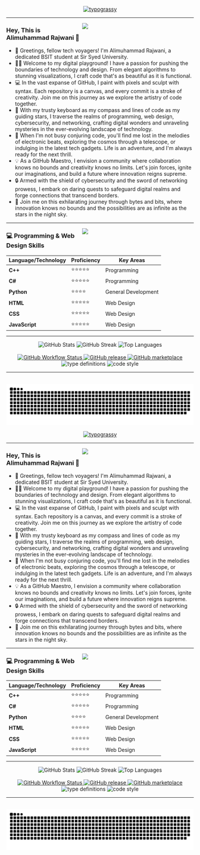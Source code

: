 <!-- Header -->
<p align="center">
  <a href="https://github.com/kawarimidoll/typograssy">
    <img alt="typograssy" src="https://typograssy.deno.dev/api?text=Hey,%20Developer!%20%20%20&l0=none&l1=6abf69&l2=48ab54&l3=3b9a48&l4=348840&comment=&bg=none&frame=none">
  </a>
</p>

---

<!-- Introduction -->
<img align="right" src="https://user-images.githubusercontent.com/74038190/212749171-b84692a8-2b04-4e3b-93ca-ac14705da224.gif" width="300">

### Hey, This is Alimuhammad Rajwani 👋

- 👋 Greetings, fellow tech voyagers! I'm Alimuhammad Rajwani, a dedicated BSIT student at Sir Syed University.
- 👨‍💻 Welcome to my digital playground! I have a passion for pushing the boundaries of technology and design. From elegant algorithms to stunning visualizations, I craft code that's as beautiful as it is functional.
- 💻 In the vast expanse of GitHub, I paint with pixels and sculpt with syntax. Each repository is a canvas, and every commit is a stroke of creativity. Join me on this journey as we explore the artistry of code together.
- 🚀 With my trusty keyboard as my compass and lines of code as my guiding stars, I traverse the realms of programming, web design, cybersecurity, and networking, crafting digital wonders and unraveling mysteries in the ever-evolving landscape of technology.
- 🌌 When I'm not busy conjuring code, you'll find me lost in the melodies of electronic beats, exploring the cosmos through a telescope, or indulging in the latest tech gadgets. Life is an adventure, and I'm always ready for the next thrill.
- 💡 As a GitHub Maestro, I envision a community where collaboration knows no bounds and creativity knows no limits. Let's join forces, ignite our imaginations, and build a future where innovation reigns supreme.
- 🔒 Armed with the shield of cybersecurity and the sword of networking prowess, I embark on daring quests to safeguard digital realms and forge connections that transcend borders.
- 🌟 Join me on this exhilarating journey through bytes and bits, where innovation knows no bounds and the possibilities are as infinite as the stars in the night sky.

---

<!-- Skills -->
<img align="right" src="https://user-images.githubusercontent.com/74038190/219923809-b86dc415-a0c2-4a38-bc88-ad6cf06395a8.gif" width="300">


### 💻 Programming & Web Design Skills

| **Language/Technology** | **Proficiency** | **Key Areas**         |
|-------------------------|-----------------|-----------------------|
| **C++**                 | ⭐⭐⭐⭐⭐          | Programming           |
| **C#**                  | ⭐⭐⭐⭐⭐          | Programming           |
| **Python**              | ⭐⭐⭐⭐           | General Development   |
| **HTML**                | ⭐⭐⭐⭐⭐          | Web Design            |
| **CSS**                 | ⭐⭐⭐⭐⭐          | Web Design            |
| **JavaScript**          | ⭐⭐⭐⭐⭐          | Web Design            |

---

<!-- GitHub Stats -->
<div align="center">
  <img src="https://github-readme-stats.vercel.app/api?username=AlimuhammadRajwani&show_icons=true&theme=radical" alt="GitHub Stats" height="180em">
  <img src="https://github-readme-streak-stats.herokuapp.com/?user=AlimuhammadRajwani&theme=radical" alt="GitHub Streak" height="180em">
  <img src="https://github-readme-stats.vercel.app/api/top-langs/?username=AlimuhammadRajwani&layout=compact&theme=radical" alt="Top Languages" height="180em">
</div>



<!-- Additional Badges -->
<br>

<div align="center">
  <a href="https://github.com/Platane/Platane/actions/workflows/main.yml">
    <img src="https://img.shields.io/github/actions/workflow/status/platane/platane/main.yml?label=action&style=flat-square" alt="GitHub Workflow Status">
  </a>
  <a href="https://github.com/platane/snk/releases/latest">
    <img src="https://img.shields.io/github/release/platane/snk.svg?style=flat-square" alt="GitHub release">
  </a>
  <a href="https://github.com/marketplace/actions/generate-snake-game-from-github-contribution-grid">
    <img src="https://img.shields.io/badge/marketplace-snake-blue?logo=github&style=flat-square" alt="GitHub marketplace">
  </a>
  <img src="https://img.shields.io/npm/types/typescript?style=flat-square" alt="type definitions">
  <img src="https://img.shields.io/badge/code_style-prettier-ff69b4.svg?style=flat-square" alt="code style">
</div>

---

<!-- GitHub Contribution Grid Animation -->
<br>

<div align="center">
  <picture>
    <source media="(prefers-color-scheme: dark)" srcset="https://raw.githubusercontent.com/platane/snk/output/github-contribution-grid-snake-dark.svg">
    <source media="(prefers-color-scheme: light)" srcset="https://raw.githubusercontent.com/platane/snk/output/github-contribution-grid-snake.svg">
    <img alt="github contribution grid snake animation" src="https://raw.githubusercontent.com/platane/snk/output/github-contribution-grid-snake.svg">
  </picture>
</div>
































<!-- Header -->
<p align="center">
  <a href="https://github.com/kawarimidoll/typograssy">
    <img alt="typograssy" src="https://typograssy.deno.dev/api?text=Hey,%20Developer!%20%20%20&l0=none&l1=6abf69&l2=48ab54&l3=3b9a48&l4=348840&comment=&bg=none&frame=none" style="max-width: 100%; height: auto;">
  </a>
</p>

---

<!-- Introduction -->
<img align="right" src="https://user-images.githubusercontent.com/74038190/212749171-b84692a8-2b04-4e3b-93ca-ac14705da224.gif" width="300" style="max-width: 100%; height: auto;">

### Hey, This is Alimuhammad Rajwani 👋

- 👋 Greetings, fellow tech voyagers! I'm Alimuhammad Rajwani, a dedicated BSIT student at Sir Syed University.
- 👨‍💻 Welcome to my digital playground! I have a passion for pushing the boundaries of technology and design. From elegant algorithms to stunning visualizations, I craft code that's as beautiful as it is functional.
- 💻 In the vast expanse of GitHub, I paint with pixels and sculpt with syntax. Each repository is a canvas, and every commit is a stroke of creativity. Join me on this journey as we explore the artistry of code together.
- 🚀 With my trusty keyboard as my compass and lines of code as my guiding stars, I traverse the realms of programming, web design, cybersecurity, and networking, crafting digital wonders and unraveling mysteries in the ever-evolving landscape of technology.
- 🌌 When I'm not busy conjuring code, you'll find me lost in the melodies of electronic beats, exploring the cosmos through a telescope, or indulging in the latest tech gadgets. Life is an adventure, and I'm always ready for the next thrill.
- 💡 As a GitHub Maestro, I envision a community where collaboration knows no bounds and creativity knows no limits. Let's join forces, ignite our imaginations, and build a future where innovation reigns supreme.
- 🔒 Armed with the shield of cybersecurity and the sword of networking prowess, I embark on daring quests to safeguard digital realms and forge connections that transcend borders.
- 🌟 Join me on this exhilarating journey through bytes and bits, where innovation knows no bounds and the possibilities are as infinite as the stars in the night sky.

---

<!-- Skills -->
<img align="right" src="https://user-images.githubusercontent.com/74038190/219923809-b86dc415-a0c2-4a38-bc88-ad6cf06395a8.gif" width="300" style="max-width: 100%; height: auto;">

### 💻 Programming & Web Design Skills

| **Language/Technology** | **Proficiency** | **Key Areas**         |
|-------------------------|-----------------|-----------------------|
| **C++**                 | ⭐⭐⭐⭐⭐          | Programming           |
| **C#**                  | ⭐⭐⭐⭐⭐          | Programming           |
| **Python**              | ⭐⭐⭐⭐           | General Development   |
| **HTML**                | ⭐⭐⭐⭐⭐          | Web Design            |
| **CSS**                 | ⭐⭐⭐⭐⭐          | Web Design            |
| **JavaScript**          | ⭐⭐⭐⭐⭐          | Web Design            |

---

<!-- GitHub Stats -->
<div align="center">
  <img src="https://github-readme-stats.vercel.app/api?username=AlimuhammadRajwani&show_icons=true&theme=radical" alt="GitHub Stats" height="180em" style="max-width: 100%; height: auto;">
  <img src="https://github-readme-streak-stats.herokuapp.com/?user=AlimuhammadRajwani&theme=radical" alt="GitHub Streak" height="180em" style="max-width: 100%; height: auto;">
  <img src="https://github-readme-stats.vercel.app/api/top-langs/?username=AlimuhammadRajwani&layout=compact&theme=radical" alt="Top Languages" height="180em" style="max-width: 100%; height: auto;">
</div>

<!-- Additional Badges -->
<br>

<div align="center">
  <a href="https://github.com/Platane/Platane/actions/workflows/main.yml">
    <img src="https://img.shields.io/github/actions/workflow/status/platane/platane/main.yml?label=action&style=flat-square" alt="GitHub Workflow Status" style="max-width: 100%; height: auto;">
  </a>
  <a href="https://github.com/platane/snk/releases/latest">
    <img src="https://img.shields.io/github/release/platane/snk.svg?style=flat-square" alt="GitHub release" style="max-width: 100%; height: auto;">
  </a>
  <a href="https://github.com/marketplace/actions/generate-snake-game-from-github-contribution-grid">
    <img src="https://img.shields.io/badge/marketplace-snake-blue?logo=github&style=flat-square" alt="GitHub marketplace" style="max-width: 100%; height: auto;">
  </a>
  <img src="https://img.shields.io/npm/types/typescript?style=flat-square" alt="type definitions" style="max-width: 100%; height: auto;">
  <img src="https://img.shields.io/badge/code_style-prettier-ff69b4.svg?style=flat-square" alt="code style" style="max-width: 100%; height: auto;">
</div>

---

<!-- GitHub Contribution Grid Animation -->
<br>

<div align="center">
  <picture>
    <source media="(prefers-color-scheme: dark)" srcset="https://raw.githubusercontent.com/platane/snk/output/github-contribution-grid-snake-dark.svg">
    <source media="(prefers-color-scheme: light)" srcset="https://raw.githubusercontent.com/platane/snk/output/github-contribution-grid-snake.svg">
    <img alt="github contribution grid snake animation" src="https://raw.githubusercontent.com/platane/snk/output/github-contribution-grid-snake.svg" style="max-width: 100%; height: auto;">
  </picture>
</div>


